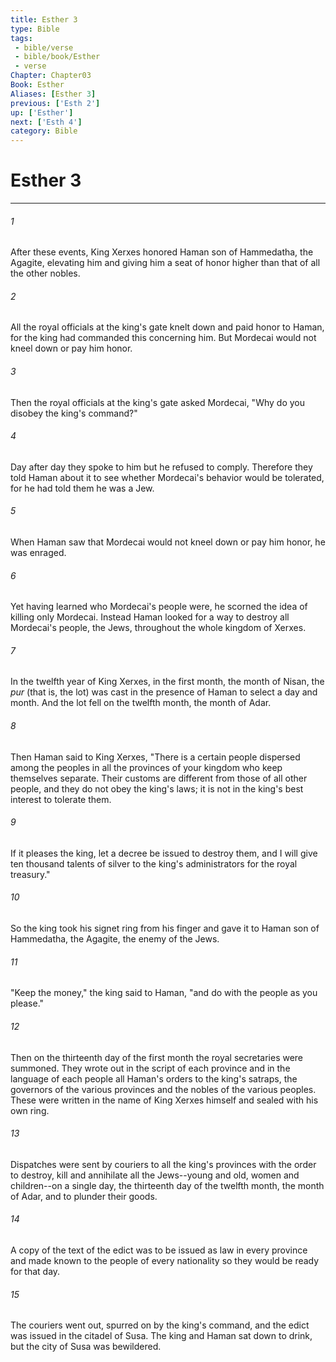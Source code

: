 ```yaml
---
title: Esther 3
type: Bible
tags:
 - bible/verse
 - bible/book/Esther
 - verse
Chapter: Chapter03
Book: Esther
Aliases: [Esther 3]
previous: ['Esth 2']
up: ['Esther']
next: ['Esth 4']
category: Bible
---
```

# Esther 3

***


###### 1 
After these events, King Xerxes honored Haman son of Hammedatha, the Agagite, elevating him and giving him a seat of honor higher than that of all the other nobles. 

###### 2 
All the royal officials at the king's gate knelt down and paid honor to Haman, for the king had commanded this concerning him. But Mordecai would not kneel down or pay him honor. 

###### 3 
Then the royal officials at the king's gate asked Mordecai, "Why do you disobey the king's command?" 

###### 4 
Day after day they spoke to him but he refused to comply. Therefore they told Haman about it to see whether Mordecai's behavior would be tolerated, for he had told them he was a Jew. 

###### 5 
When Haman saw that Mordecai would not kneel down or pay him honor, he was enraged. 

###### 6 
Yet having learned who Mordecai's people were, he scorned the idea of killing only Mordecai. Instead Haman looked for a way to destroy all Mordecai's people, the Jews, throughout the whole kingdom of Xerxes. 

###### 7 
In the twelfth year of King Xerxes, in the first month, the month of Nisan, the _pur_ (that is, the lot) was cast in the presence of Haman to select a day and month. And the lot fell on the twelfth month, the month of Adar. 

###### 8 
Then Haman said to King Xerxes, "There is a certain people dispersed among the peoples in all the provinces of your kingdom who keep themselves separate. Their customs are different from those of all other people, and they do not obey the king's laws; it is not in the king's best interest to tolerate them. 

###### 9 
If it pleases the king, let a decree be issued to destroy them, and I will give ten thousand talents of silver to the king's administrators for the royal treasury." 

###### 10 
So the king took his signet ring from his finger and gave it to Haman son of Hammedatha, the Agagite, the enemy of the Jews. 

###### 11 
"Keep the money," the king said to Haman, "and do with the people as you please." 

###### 12 
Then on the thirteenth day of the first month the royal secretaries were summoned. They wrote out in the script of each province and in the language of each people all Haman's orders to the king's satraps, the governors of the various provinces and the nobles of the various peoples. These were written in the name of King Xerxes himself and sealed with his own ring. 

###### 13 
Dispatches were sent by couriers to all the king's provinces with the order to destroy, kill and annihilate all the Jews--young and old, women and children--on a single day, the thirteenth day of the twelfth month, the month of Adar, and to plunder their goods. 

###### 14 
A copy of the text of the edict was to be issued as law in every province and made known to the people of every nationality so they would be ready for that day. 

###### 15 
The couriers went out, spurred on by the king's command, and the edict was issued in the citadel of Susa. The king and Haman sat down to drink, but the city of Susa was bewildered. 

